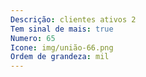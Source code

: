 ```yaml
---
Descrição: clientes ativos 2
Tem sinal de mais: true
Numero: 65
Icone: img/união-66.png
Ordem de grandeza: mil
---
```

